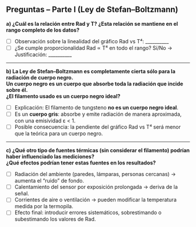 ## Preguntas – Parte I (Ley de Stefan–Boltzmann)

**a) ¿Cuál es la relación entre Rad y T? ¿Esta relación se mantiene en el rango completo de los datos?**  
- [ ] Observación sobre la linealidad del gráfico Rad vs T⁴: __________  
- [ ] ¿Se cumple proporcionalidad Rad ∝ T⁴ en todo el rango? Sí/No → Justificación: __________  

---

**b) La Ley de Stefan–Boltzmann es completamente cierta sólo para la radiación de cuerpo negro.  
Un cuerpo negro es un cuerpo que absorbe toda la radiación que incide sobre él.  
¿El filamento usado es un cuerpo negro ideal?**  
- [ ] Explicación: El filamento de tungsteno **no es un cuerpo negro ideal**.  
- [ ] Es un **cuerpo gris**: absorbe y emite radiación de manera aproximada, con una emisividad ε < 1.  
- [ ] Posible consecuencia: la pendiente del gráfico Rad vs T⁴ será menor que la teórica para un cuerpo negro.  

---

**c) ¿Qué otro tipo de fuentes térmicas (sin considerar el filamento) podrían haber influenciado las mediciones?  
¿Qué efectos podrían tener estas fuentes en los resultados?**  
- [ ] Radiación del ambiente (paredes, lámparas, personas cercanas) → aumenta el “ruido” de fondo.  
- [ ] Calentamiento del sensor por exposición prolongada → deriva de la señal.  
- [ ] Corrientes de aire o ventilación → pueden modificar la temperatura medida por la termopila.  
- [ ] Efecto final: introducir errores sistemáticos, sobrestimando o subestimando los valores de Rad.  
